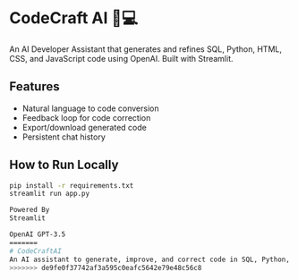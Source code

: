 
# CodeCraft AI 🧠💻

An AI Developer Assistant that generates and refines SQL, Python, HTML, CSS, and JavaScript code using OpenAI. Built with Streamlit.

## Features
- Natural language to code conversion
- Feedback loop for code correction
- Export/download generated code
- Persistent chat history

## How to Run Locally
```bash
pip install -r requirements.txt
streamlit run app.py

Powered By
Streamlit

OpenAI GPT-3.5
=======
# CodeCraftAI
An AI assistant to generate, improve, and correct code in SQL, Python, HTML, CSS, JavaScript
>>>>>>> de9fe0f37742af3a595c0eafc5642e79e48c56c8
